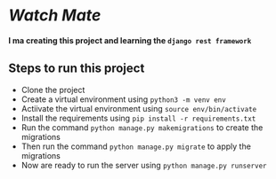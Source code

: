 # ***Watch Mate***

#### I ma creating this project and learning the `django rest framework`

## Steps to run this project

- Clone the project
- Create a virtual environment using `python3 -m venv env`
- Actiivate the virtual environment using `source env/bin/activate`
- Install the requirements using `pip install -r requirements.txt`
- Run the command `python manage.py makemigrations` to create the migrations
- Then run the command `python manage.py migrate` to apply the migrations
- Now are ready to run the server using `python manage.py runserver`
